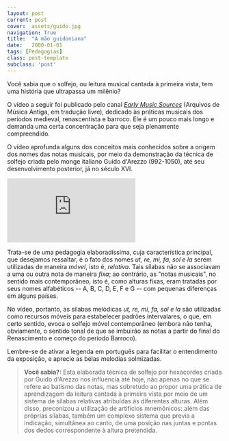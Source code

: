 ```yaml
---
layout: post
current: post
cover:  assets/guido.jpg
navigation: True
title:  "A mão guidoniana"
date:   2000-01-01
tags: [Pedagogias]
class: post-template
subclass: 'post'
---
```


Você sabia que o solfejo, ou leitura musical cantada à primeira vista, tem uma história que ultrapassa um milênio?

O vídeo a seguir foi publicado pelo canal [*Early Music Sources*](https://www.youtube.com/c/EarlyMusicSourcescom) (Arquivos de Música Antiga, em tradução livre), dedicado às práticas musicais dos períodos medieval, renascentista e barroco. Ele é um pouco mais longo e demanda uma certa concentração para que seja plenamente compreendido.

O vídeo aprofunda alguns dos conceitos mais conhecidos sobre a origem dos nomes das notas musicais, por meio da demonstração da técnica de solfejo criada pelo monge italiano Guido d'Arezzo (992-1050), até seu desenvolvimento posterior, já no século XVI.

<iframe src="https://www.youtube.com/embed/IRDDT1uSrd0" allow="autoplay; encrypted-media" frameborder="0" allowfullscreen="true"></iframe>

Trata-se de uma pedagogia elaboradíssima, cuja característica principal, que desejamos ressaltar, é o fato dos nomes *ut, re, mi, fa, sol e la* serem utilizadas de maneira *móvel*, isto é, *relativa*. Tais sílabas não se associavam a uma ou outra nota de maneira *fixa*; ao contrário, as "notas musicais", no sentido mais contemporâneo, isto é, como alturas fixas, eram tratadas por seus nomes alfabéticos -- A, B, C, D, E, F e G -- com pequenas diferenças em alguns países.

No vídeo, portanto, as sílabas melódicas *ut, re, mi, fa, sol e la* são utilizadas como recursos móveis para estabelecer padrões intervalares, o que, em certo sentido, evoca o solfejo móvel contemporâneo (embora não tenha, obviamente, o sentido tonal de que se imbuirão as notas a partir do final do Renascimento e começo do período Barroco).

Lembre-se de ativar a legenda em português para facilitar o entendimento da exposição, e aprecie as belas melodias solmizadas.

>**Você sabia?:** Esta elaborada técnica de solfejo por hexacordes criada por Guido d'Arezzo nos influencia até hoje, não apenas no que se refere ao batismo das notas, mas sobretudo ao propor uma prática de aprendizagem da leitura cantada à primeira vista por meio de um sistema de sílabas relativas atribuídas às diferentes alturas. Além disso, preconizou a utilização de artifícios mnemônicos: além das próprias sílabas, também um complexo sistema que previa a indicação, simultânea ao canto, de uma posição nas juntas e pontas dos dedos correspondente à altura pretendida.